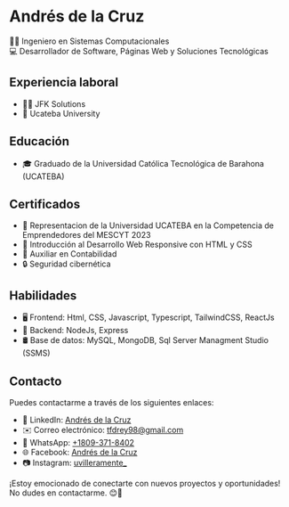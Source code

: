# Andrés de la Cruz

👨‍💻 Ingeniero en Sistemas Computacionales \
💻 Desarrollador de Software, Páginas Web y Soluciones Tecnológicas

## Experiencia laboral

- 👨‍💼 JFK Solutions
- 🏫 Ucateba University

## Educación

- 🎓 Graduado de la Universidad Católica Tecnológica de Barahona (UCATEBA)

## Certificados

- 📑 Representacion de la Universidad UCATEBA en la Competencia de Emprendedores del MESCYT 2023
- 📑 Introducción al Desarrollo Web Responsive con HTML y CSS
- 📑 Auxiliar en Contabilidad
- 🔒 Seguridad cibernética

## Habilidades

- 🖥️ Frontend: Html, CSS, Javascript, Typescript, TailwindCSS, ReactJs
- 🐞 Backend: NodeJs, Express
- 🛢️ Base de datos: MySQL, MongoDB, Sql Server Managment Studio (SSMS)

## Contacto

Puedes contactarme a través de los siguientes enlaces:

- 💼 LinkedIn: [Andrés de la Cruz](https://www.linkedin.com/in/andrés-de-la-cruz-4b7a46272/)
- ✉️ Correo electrónico: [tfdrey98@gmail.com](mailto:tfdrey98@gmail.com)
- 💬 WhatsApp: [+1809-371-8402](https://wa.me/18093718402)
- 🌐 Facebook: [Andrés de la Cruz](https://www.facebook.com/AndresDlcrz27)
- 📷 Instagram: [uvilleramente_](https://www.instagram.com/uvilleramente_/)

¡Estoy emocionado de conectarte con nuevos proyectos y oportunidades! No dudes en contactarme. 😊🚀

